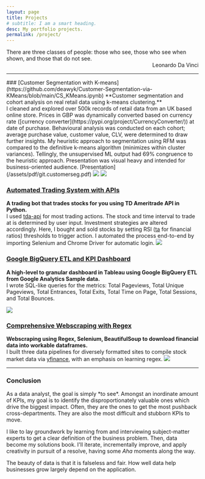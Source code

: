 ```yaml
---
layout: page
title: Projects
# subtitle: I am a smart heading.
desc: My portfolio projects.
permalink: /project/
---
```


<div class="pretty-links">

    
<div class="lead lead-about">There are three classes of people: those who see, those who see when shown, and those that do not see.<br>
<div style="text-align: right"> Leonardo Da Vinci
<div style="text-align: left">
    
<!-- {::nomarkdown} 
<figure class="site-profile">
    <img src="{{ site.baseurl }}/assets/img/profile.png">
</figure>
{:/} -->

---
<div>
### [Customer Segmentation with K-means](https://github.com/deawyk/Customer-Segmentation-via-KMeans/blob/main/CS_KMeans.ipynb)
**Customer segmentation and cohort analysis on real retail data using k-means clustering.**<br>
I cleaned and explored over 500k records of retail data from an UK based online store. Prices in GBP was dynamically converted based on currency rate ([currency converter](https://pypi.org/project/CurrencyConverter/)) at date of purchase. Behavioural analysis was conducted on each cohort; average purchase value, customer value, CLV, were determined to draw further insights. My heuristic approach to segmentation using RFM was compared to the definitive k-means algorithm (minimizes within cluster variances). Tellingly, the unsupervised ML output had 69% congruence to the heuristic approach. Presentation was visual heavy and intended for business-oriented audience.
<i class='fa fa-file-text'></i>[Presentation](/assets/pdf/git.customerseg.pdf)
<img src="{{ site.baseurl }}/assets/img/git.cs1.png">
<img src="{{ site.baseurl }}/assets/img/git.cs2.png">
    
### [Automated Trading System with APIs](https://github.com/deawyk/Automated-Trading-System-via-APIs/blob/main/automated%20trading%20tda%20api.py)
**A trading bot that trades stocks for you using TD Ameritrade API in Python.**<br>
I used [tda-api](https://pypi.org/project/tda-api/) for most trading actions. The stock and time interval to trade at is determined by user input. Investment strategies are altered accordingly. Here, I bought and sold stocks by setting RSI ([ta](https://technical-analysis-library-in-python.readthedocs.io/en/latest/) for financial ratios) thresholds to trigger action. I automated the process end-to-end by importing Selenium and Chrome Driver for automatic login.
<img src="{{ site.baseurl }}/assets/img/git.tb1.png">

### [Google BigQuery ETL and KPI Dashboard](https://github.com/deawyk/Google-Analytics-KPIs-via-Google-BigQuery/blob/main/BigQuery%20Script.sql)
**A high-level to granular dashboard in Tableau using Google BigQuery ETL from Google Analytics Sample data.**<br>
I wrote SQL-like queries for the metrics: Total Pageviews, Total Unique Pageviews, Total Entrances, Total Exits, Total Time on Page, Total Sessions, and Total Bounces.
<div class='tableauPlaceholder' id='viz1622151320980' style='position: relative'><noscript><a href='#'><img alt=' ' src='https:&#47;&#47;public.tableau.com&#47;static&#47;images&#47;gm&#47;gms_16221492319430&#47;1&#47;1_rss.png' style='border: none' /></a></noscript><object class='tableauViz'  style='display:none;'><param name='host_url' value='https%3A%2F%2Fpublic.tableau.com%2F' /> <param name='embed_code_version' value='3' /> <param name='site_root' value='' /><param name='name' value='gms_16221492319430&#47;1' /><param name='tabs' value='yes' /><param name='toolbar' value='yes' /><param name='static_image' value='https:&#47;&#47;public.tableau.com&#47;static&#47;images&#47;gm&#47;gms_16221492319430&#47;1&#47;1.png' /> <param name='animate_transition' value='yes' /><param name='display_static_image' value='yes' /><param name='display_spinner' value='yes' /><param name='display_overlay' value='yes' /><param name='display_count' value='yes' /><param name='language' value='en-US' /></object></div>               

### [Comprehensive Webscraping with Regex](https://github.com/deawyk/Webscraping-Three-Ways/blob/main/pipeline.py)
**Webscraping using Regex, Selenium, BeautifulSoup to download financial data into workable dataframes.**<br>
I built three data pipelines for diversely formatted sites to compile stock market data via [yfinance](https://pypi.org/project/yfinance/), with an emphasis on learning regex.
<img src="{{ site.baseurl }}/assets/img/git.ws2.png">
    
---
    
### Conclusion
<p> As a data analyst, the goal is simply *to see*. Amongst an inordinate amount of KPIs, my goal is to identify the disproportionately valuable ones which drive the biggest impact. Often, they are the ones to get the most pushback cross-departments. They are also the most difficult and stubborn KPIs to move.<br>
    
I like to lay groundwork by learning from and interviewing subject-matter experts to get a clear definition of the business problem. Then, data become my solutions book. I'll iterate, incrementally improve, and apply creativity in pursuit of a resolve, having some _Aha_ moments along the way.<br>
    
The beauty of data is that it is falseless and fair. How well data help businesses grow largely depend on the application.</p>

